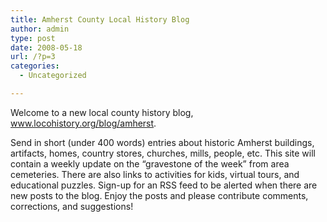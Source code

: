 ```yaml
---
title: Amherst County Local History Blog
author: admin
type: post
date: 2008-05-18
url: /?p=3
categories:
  - Uncategorized

---
```

Welcome to a new local county history blog, www.locohistory.org/blog/amherst.

Send in short (under 400 words) entries about historic Amherst buildings, artifacts, homes, country stores, churches, mills, people, etc. This site will contain a weekly update on the &#8220;gravestone of the week&#8221; from area cemeteries. There are also links to activities for kids, virtual tours, and educational puzzles. Sign-up for an RSS feed to be alerted when there are new posts to the blog. Enjoy the posts and please contribute comments, corrections, and suggestions!
